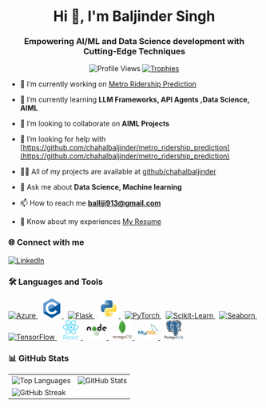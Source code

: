 <h1 align="center">Hi 👋, I'm Baljinder Singh</h1> <h3 align="center">Empowering AI/ML and Data Science development with Cutting-Edge Techniques</h3> <p align="center"> <img src="https://komarev.com/ghpvc/?username=chahalbaljinder&label=Profile%20views&color=0e75b6&style=flat" alt="Profile Views" /> <a href="https://github.com/ryo-ma/github-profile-trophy"> <img src="https://github-profile-trophy.vercel.app/?username=chahalbaljinder" alt="Trophies" /> </a> </p>


- 🔭 I’m currently working on [Metro Ridership Prediction](https://github.com/chahalbaljinder/metro_ridership_prediction)

- 🌱 I’m currently learning **LLM Frameworks, API Agents ,Data Science, AIML**

- 👯 I’m looking to collaborate on **AIML Projects**

- 🤝 I’m looking for help with [https://github.com/chahalbaljinder/metro_ridership_prediction](https://github.com/chahalbaljinder/metro_ridership_prediction)

- 👨‍💻 All of my projects are available at [github/chahalbaljinder](https://github.com/chahalbaljinder)

- 💬 Ask me about **Data Science, Machine learning**

- 📫 How to reach me **balliji913@gmail.com**

- 📄 Know about my experiences [My Resume](https://github.com/chahalbaljinder/Resume-)

<h3 align="left">🌐 Connect with me</h3> <p align="left"> <a href="https://linkedin.com/in/baljinder-singh-595818174" target="blank"> <img align="center" src="https://raw.githubusercontent.com/rahuldkjain/github-profile-readme-generator/master/src/images/icons/Social/linked-in-alt.svg" alt="LinkedIn" height="30" width="40" /> </a> </p>

<h3 align="left">🛠️ Languages and Tools</h3> <p align="left"> <a href="https://azure.microsoft.com/en-in/" target="_blank" rel="noreferrer"> <img src="https://www.vectorlogo.zone/logos/microsoft_azure/microsoft_azure-icon.svg" alt="Azure" width="40" height="40" /> </a> &nbsp; <a href="https://www.cprogramming.com/" target="_blank" rel="noreferrer"> <img src="https://raw.githubusercontent.com/devicons/devicon/master/icons/c/c-original.svg" alt="C" width="40" height="40" /> </a> &nbsp; <a href="https://flask.palletsprojects.com/" target="_blank" rel="noreferrer"> <img src="https://www.vectorlogo.zone/logos/pocoo_flask/pocoo_flask-icon.svg" alt="Flask" width="40" height="40" /> </a> &nbsp; <a href="https://www.python.org/" target="_blank" rel="noreferrer"> <img src="https://raw.githubusercontent.com/devicons/devicon/master/icons/python/python-original.svg" alt="Python" width="40" height="40" /> </a> &nbsp; <a href="https://pytorch.org/" target="_blank" rel="noreferrer"> <img src="https://www.vectorlogo.zone/logos/pytorch/pytorch-icon.svg" alt="PyTorch" width="40" height="40" /> </a> &nbsp; <a href="https://scikit-learn.org/" target="_blank" rel="noreferrer"> <img src="https://upload.wikimedia.org/wikipedia/commons/0/05/Scikit_learn_logo_small.svg" alt="Scikit-Learn" width="40" height="40" /> </a> &nbsp; <a href="https://seaborn.pydata.org/" target="_blank" rel="noreferrer"> <img src="https://seaborn.pydata.org/_images/logo-mark-lightbg.svg" alt="Seaborn" width="40" height="40" /> </a> &nbsp; <a href="https://www.tensorflow.org" target="_blank" rel="noreferrer"> <img src="https://www.vectorlogo.zone/logos/tensorflow/tensorflow-icon.svg" alt="TensorFlow" width="40" height="40" /> </a> &nbsp; <a href="https://reactjs.org/" target="_blank" rel="noreferrer"> <img src="https://raw.githubusercontent.com/devicons/devicon/master/icons/react/react-original-wordmark.svg" alt="React" width="40" height="40" /> </a> &nbsp; <a href="https://nodejs.org" target="_blank" rel="noreferrer"> <img src="https://raw.githubusercontent.com/devicons/devicon/master/icons/nodejs/nodejs-original-wordmark.svg" alt="NodeJS" width="40" height="40" /> </a> &nbsp; <a href="https://www.mongodb.com/" target="_blank" rel="noreferrer"> <img src="https://raw.githubusercontent.com/devicons/devicon/master/icons/mongodb/mongodb-original-wordmark.svg" alt="MongoDB" width="40" height="40" /> </a> &nbsp; <a href="https://www.mysql.com/" target="_blank" rel="noreferrer"> <img src="https://raw.githubusercontent.com/devicons/devicon/master/icons/mysql/mysql-original-wordmark.svg" alt="MySQL" width="40" height="40" /> </a> &nbsp; <a href="https://www.postgresql.org" target="_blank" rel="noreferrer"> <img src="https://raw.githubusercontent.com/devicons/devicon/master/icons/postgresql/postgresql-original-wordmark.svg" alt="PostgreSQL" width="40" height="40" /> </a> </p>
<h3 align="left">📊 GitHub Stats</h3> <table align="center"> <tr> <td> <img align="center" src="https://github-readme-stats.vercel.app/api/top-langs?username=chahalbaljinder&show_icons=true&locale=en&layout=compact" alt="Top Languages" /> </td> <td> <img align="center" src="https://github-readme-stats.vercel.app/api?username=chahalbaljinder&show_icons=true&locale=en" alt="GitHub Stats" /> </td> </tr> <tr> <td colspan="2"> <img align="center" src="https://github-readme-streak-stats.herokuapp.com/?user=chahalbaljinder&" alt="GitHub Streak" /> </td> </tr> </table>
